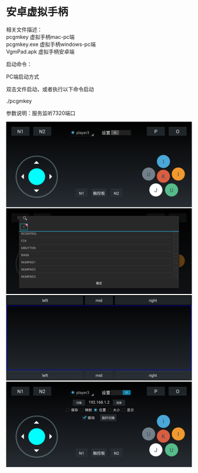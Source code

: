 # 安卓虚拟手柄
相关文件描述：  
pcgmkey 虚拟手柄mac-pc端  
pcgmkey.exe 虚拟手柄windows-pc端  
VgmPad.apk 虚拟手柄安卓端  

启动命令：

PC端启动方式

双击文件启动，或者执行以下命令启动

./pcgmkey

参数说明：服务监听7320端口

![image](Lark20210711-213338.jpeg)
![image](Lark20210711-213332.jpeg)
![image](Lark20210711-213327.jpeg)
![image](Lark20210711-213315.jpeg)
